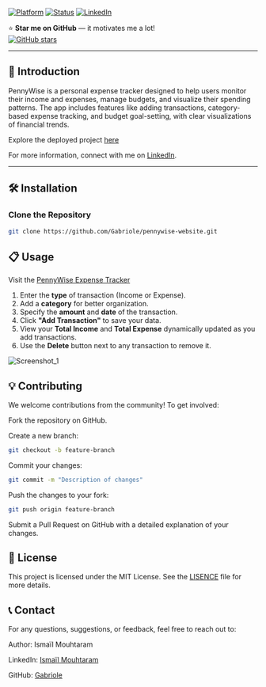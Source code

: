 <a name="top"></a>
[![Platform](https://img.shields.io/badge/platform-Windows%2C%20Linux%2C%20macOS-green.svg)](https://gabriole.github.io/pennywise-website/)
[![Status](https://img.shields.io/badge/status-active-brightgreen.svg)](https://gabriole.github.io/pennywise-website/)
[![LinkedIn](https://img.shields.io/badge/linkedin-Ismaïl%20Mouhtaram-blue)](https://www.linkedin.com/in/ismaïl-mouhtaram-02930228a/)

⭐ **Star me on GitHub** — it motivates me a lot!  
[![GitHub stars](https://img.shields.io/github/stars/Gabriole/Gabriole.github.io)](https://github.com/Gabriole/Gabriole.github.io)

---

## 🚀 Introduction

PennyWise is a personal expense tracker designed to help users monitor their income and expenses, manage budgets, and visualize their spending patterns. The app includes features like adding transactions, category-based expense tracking, and budget goal-setting, with clear visualizations of financial trends.

Explore the deployed project [here](https://gabriole.github.io/pennywise-website/)

For more information, connect with me on [LinkedIn](https://www.linkedin.com/in/ismaïl-mouhtaram-02930228a/).

---

## 🛠️ Installation

### Clone the Repository

```bash
git clone https://github.com/Gabriole/pennywise-website.git
```

## 📋 Usage

Visit the [PennyWise Expense Tracker](https://gabriole.github.io/pennywise-website/)

1. Enter the **type** of transaction (Income or Expense).
2. Add a **category** for better organization.
3. Specify the **amount** and **date** of the transaction.
4. Click **"Add Transaction"** to save your data.
5. View your **Total Income** and **Total Expense** dynamically updated as you add transactions.
6. Use the **Delete** button next to any transaction to remove it.


![Screenshot_1](https://github.com/user-attachments/assets/21e80319-8dd1-462a-b6b4-595e9602c092)


## 💡 Contributing

We welcome contributions from the community! To get involved:

Fork the repository on GitHub.

Create a new branch:

```bash
git checkout -b feature-branch
```

Commit your changes:

```bash
git commit -m "Description of changes"
```

Push the changes to your fork:

```bash
git push origin feature-branch
```

Submit a Pull Request on GitHub with a detailed explanation of your changes.

## 🔗 License

This project is licensed under the MIT License. See the [LISENCE](https://github.com/Gabriole/pennywise-website/blob/main/LICENSE) file for more details.

## 📞 Contact

For any questions, suggestions, or feedback, feel free to reach out to:

Author: Ismaïl Mouhtaram

LinkedIn: [Ismaïl Mouhtaram](https://www.linkedin.com/in/ismaïl-mouhtaram-02930228a/)


GitHub: [Gabriole](https://github.com/Gabriole)





























